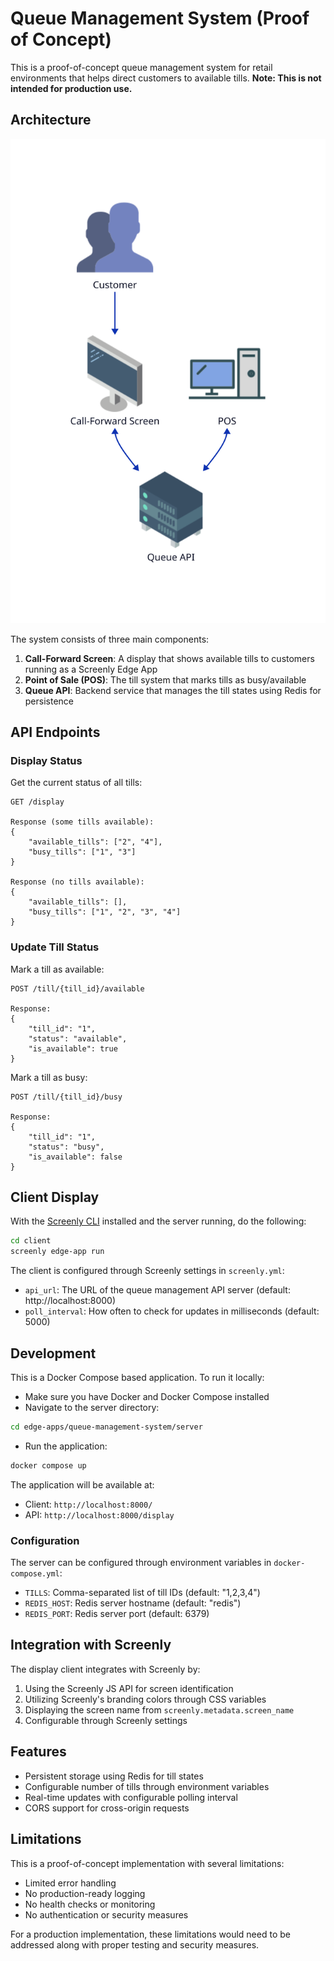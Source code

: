 # Queue Management System (Proof of Concept)

This is a proof-of-concept queue management system for retail environments that helps direct customers to available tills. **Note: This is not intended for production use.**

## Architecture

![Architecture Diagram](architecture.svg)

The system consists of three main components:

1. **Call-Forward Screen**: A display that shows available tills to customers running as a Screenly Edge App
2. **Point of Sale (POS)**: The till system that marks tills as busy/available
3. **Queue API**: Backend service that manages the till states using Redis for persistence

## API Endpoints

### Display Status

Get the current status of all tills:

```http
GET /display

Response (some tills available):
{
    "available_tills": ["2", "4"],
    "busy_tills": ["1", "3"]
}

Response (no tills available):
{
    "available_tills": [],
    "busy_tills": ["1", "2", "3", "4"]
}
```

### Update Till Status

Mark a till as available:

```http
POST /till/{till_id}/available

Response:
{
    "till_id": "1",
    "status": "available",
    "is_available": true
}
```

Mark a till as busy:

```http
POST /till/{till_id}/busy

Response:
{
    "till_id": "1",
    "status": "busy",
    "is_available": false
}
```

## Client Display

With the [Screenly CLI](https://github.com/screenly/cli) installed and the server running, do the following:

```bash
cd client
screenly edge-app run
```

The client is configured through Screenly settings in `screenly.yml`:

- `api_url`: The URL of the queue management API server (default: http://localhost:8000)
- `poll_interval`: How often to check for updates in milliseconds (default: 5000)

## Development

This is a Docker Compose based application. To run it locally:

- Make sure you have Docker and Docker Compose installed
- Navigate to the server directory:

```bash
cd edge-apps/queue-management-system/server
```

- Run the application:

```bash
docker compose up
```

The application will be available at:

- Client: `http://localhost:8000/`
- API: `http://localhost:8000/display`

### Configuration

The server can be configured through environment variables in `docker-compose.yml`:

- `TILLS`: Comma-separated list of till IDs (default: "1,2,3,4")
- `REDIS_HOST`: Redis server hostname (default: "redis")
- `REDIS_PORT`: Redis server port (default: 6379)

## Integration with Screenly

The display client integrates with Screenly by:

1. Using the Screenly JS API for screen identification
2. Utilizing Screenly's branding colors through CSS variables
3. Displaying the screen name from `screenly.metadata.screen_name`
4. Configurable through Screenly settings

## Features

- Persistent storage using Redis for till states
- Configurable number of tills through environment variables
- Real-time updates with configurable polling interval
- CORS support for cross-origin requests

## Limitations

This is a proof-of-concept implementation with several limitations:

- Limited error handling
- No production-ready logging
- No health checks or monitoring
- No authentication or security measures

For a production implementation, these limitations would need to be addressed along with proper testing and security measures.
